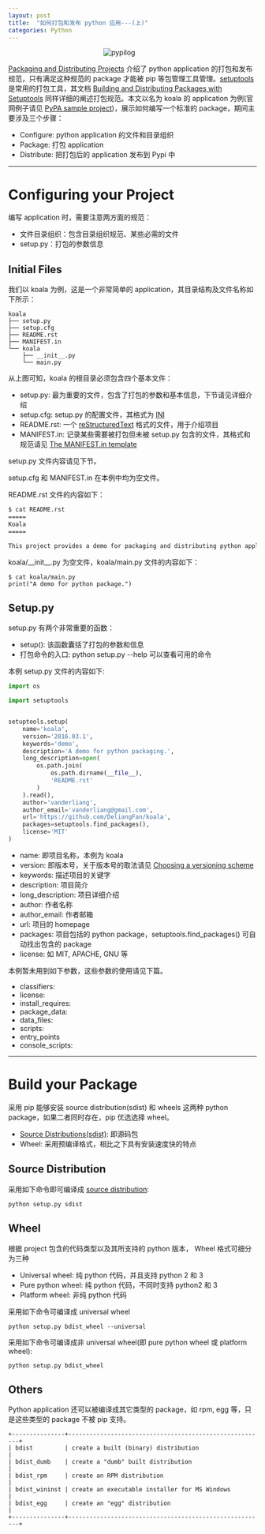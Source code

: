 ```yaml
---
layout: post
title:  "如何打包和发布 python 应用---(上)"
categories: Python
---
```


&nbsp;&nbsp;&nbsp;&nbsp;&nbsp;&nbsp;&nbsp;&nbsp;&nbsp;&nbsp;&nbsp;&nbsp;&nbsp;&nbsp;&nbsp;&nbsp;&nbsp;&nbsp;&nbsp;&nbsp;&nbsp;&nbsp;&nbsp;&nbsp;&nbsp;&nbsp;&nbsp;&nbsp;&nbsp;&nbsp;&nbsp;&nbsp;&nbsp;&nbsp;&nbsp;&nbsp;&nbsp;&nbsp;&nbsp;&nbsp;&nbsp;&nbsp;&nbsp;&nbsp;&nbsp;&nbsp;&nbsp;&nbsp;&nbsp;![pypilog](http://7xp2eu.com1.z0.glb.clouddn.com/pipylog.png)


[Packaging and Distributing Projects](http://python-packaging-user-guide.readthedocs.org/en/latest/distributing/
) 介绍了 python application 的打包和发布规范，只有满足这种规范的 package 才能被 pip 等包管理工具管理。[setuptools](http://pythonhosted.org/setuptools/index.html) 是常用的打包工具，其文档 [Building and Distributing Packages with Setuptools](http://pythonhosted.org/setuptools/setuptools.html) 同样详细的阐述打包规范。本文以名为 koala 的 application 为例(官网例子请见 [PyPA sample project](https://github.com/pypa/sampleproject))，展示如何编写一个标准的 package，期间主要涉及三个步骤：

- Configure: python application 的文件和目录组织
- Package: 打包 application
- Distribute: 把打包后的 application 发布到 Pypi 中

-------------

# Configuring your Project

编写 application 时，需要注意两方面的规范：

- 文件目录组织：包含目录组织规范、某些必需的文件
- setup.py：打包的参数信息

## Initial Files

我们以 koala 为例，这是一个非常简单的 application，其目录结构及文件名称如下所示：

~~~
koala
├── setup.py
├── setup.cfg
├── README.rst
├── MANIFEST.in
└── koala
    ├── __init__.py
    └── main.py
~~~

从上图可知，koala 的根目录必须包含四个基本文件：

- setup.py: 最为重要的文件，包含了打包的参数和基本信息，下节请见详细介绍
- setup.cfg: setup.py 的配置文件，其格式为 [INI](https://en.wikipedia.org/wiki/INI_file)
- README.rst: 一个 [reStructuredText](http://docutils.sourceforge.net/rst.html) 格式的文件，用于介绍项目
- MANIFEST.in: 记录某些需要被打包但未被 setup.py 包含的文件，其格式和规范请见 [The MANIFEST.in template](https://docs.python.org/2/distutils/sourcedist.html#the-manifest-in-template) 

setup.py 文件内容请见下节。

setup.cfg 和 MANIFEST.in 在本例中均为空文件。

README.rst 文件的内容如下：

~~~ rst
$ cat README.rst
=====
Koala
=====

This project provides a demo for packaging and distributing python application.
~~~

koala/\_\_init\_\_.py 为空文件，koala/main.py 文件的内容如下：

~~~
$ cat koala/main.py
print("A demo for python package.")
~~~

## Setup.py

setup.py 有两个非常重要的函数：

- setup(): 该函数囊括了打包的参数和信息
- 打包命令的入口: python setup.py --help 可以查看可用的命令

本例 setup.py 文件的内容如下:

~~~ python
import os

import setuptools


setuptools.setup(
    name='koala',
    version='2016.03.1',
    keywords='demo',
    description='A demo for python packaging.',
    long_description=open(
        os.path.join(
            os.path.dirname(__file__),
            'README.rst'
        )
    ).read(),
    author='vanderliang',
    author_email='vanderliang@gmail.com',
    url='https://github.com/DeliangFan/koala',
    packages=setuptools.find_packages(),
    license='MIT'
)
~~~

- name: 即项目名称，本例为 koala
- version: 即版本号，关于版本号的取法请见 [Choosing a versioning scheme](https://packaging.python.org/en/latest/distributing/#choosing-a-versioning-scheme)
- keywords: 描述项目的关键字
- description: 项目简介
- long_description: 项目详细介绍
- author: 作者名称
- author_email: 作者邮箱
- url: 项目的 homepage
- packages: 项目包括的 python package，setuptools.find_packages() 可自动找出包含的 package
- license: 如 MIT, APACHE, GNU 等

本例暂未用到如下参数，这些参数的使用请见下篇。

- classifiers:
- license:
- install_requires: 
- package_data: 
- data_files:
- scripts:
- entry_points
- console_scripts:

--------------

# Build your Package

采用 pip 能够安装 source distribution(sdist) 和 wheels 这两种 python package，如果二者同时存在，pip 优选选择 wheel。

- [Source Distributions(sdist)]((https://packaging.python.org/en/latest/glossary/#term-source-distribution-or-sdist)): 即源码包
- Wheel: 采用预编译格式，相比之下具有安装速度快的特点

## Source Distribution

采用如下命令即可编译成 [source distribution](https://packaging.python.org/en/latest/glossary/#term-source-distribution-or-sdist):

~~~
python setup.py sdist
~~~

## Wheel

根据 project 包含的代码类型以及其所支持的 python 版本， Wheel 格式可细分为三种

- Universal wheel: 纯 python 代码，并且支持 python 2 和 3
- Pure python wheel: 纯 python 代码，不同时支持 python2 和 3
- Platform wheel: 非纯 python 代码

采用如下命令可编译成 universal wheel

~~~
python setup.py bdist_wheel --universal
~~~

采用如下命令可编译成非 universal wheel(即 pure python wheel 或 platform wheel):

~~~
python setup.py bdist_wheel
~~~

## Others

Python application 还可以被编译成其它类型的 package，如 rpm, egg 等，只是这些类型的 package 不被 pip 支持。

~~~
+---------------+--------------------------------------------------------+
| bdist         | create a built (binary) distribution                   |
| bdist_dumb    | create a "dumb" built distribution                     |
| bdist_rpm     | create an RPM distribution                             |
| bdist_wininst | create an executable installer for MS Windows          |
| bdist_egg     | create an "egg" distribution                           |
+---------------+--------------------------------------------------------+
~~~